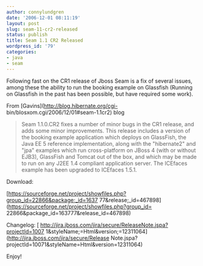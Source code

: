 ```yaml
---
author: connylundgren
date: '2006-12-01 08:11:19'
layout: post
slug: seam-11-cr2-released
status: publish
title: Seam 1.1 CR2 Released
wordpress_id: '79'
categories:
- java
- seam
---
```


Following fast on the CR1 release of Jboss Seam is a fix of several issues,
among these the ability to run the booking example on Glassfish (Running on
Glassfish in the past has been possible, but have required some work).

From [Gavins](http://blog.hibernate.org/cgi-
bin/blosxom.cgi/2006/12/01#seam-1.1cr2) blog

> Seam 1.1.0.CR2 fixes a number of minor bugs in the CR1 release, and adds
some minor improvements. This release includes a version of the booking
example application which deploys on GlassFish, the Java EE 5 reference
implementation, along with the "hibernate2" and "jpa" examples which run
cross-platform on JBoss 4 (with or without EJB3), GlassFish and Tomcat out of
the box, and which may be made to run on any J2EE 1.4 compliant application
server. The ICEfaces example has been upgraded to ICEfaces 1.5.1.

Download:

[https://sourceforge.net/project/showfiles.php?group_id=22866&package;_id=1637
77&release;_id=467898](https://sourceforge.net/project/showfiles.php?group_id=
22866&package_id=163777&release_id=467898)

Changelog: [ http://jira.jboss.com/jira/secure/ReleaseNote.jspa?projectId=1007
1&styleName;=Html&version;=12311064](http://jira.jboss.com/jira/secure/Release
Note.jspa?projectId=10071&styleName=Html&version=12311064)

Enjoy!

